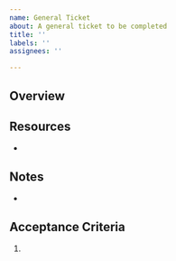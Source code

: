 ```yaml
---
name: General Ticket
about: A general ticket to be completed
title: ''
labels: ''
assignees: ''

---
```


## Overview

## Resources
-

## Notes
- 

## Acceptance Criteria
1.
